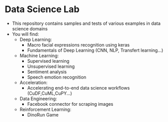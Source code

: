 # Data Science Lab

- This repository contains samples and tests of various examples in data science domains
- You will find:
    * Deep Learning:
        - Macro facial expressions recognition using keras
        - Fundamentals of Deep Learning (CNN, NLP, Transfert learning...)
    * Machine Learning:
        - Supervised learning
        - Unsupervised learning
        - Sentiment analysis
        - Speech emotion recognition
    * Acceleration:
        - Accelerating end-to-end data science workflows (CuDF,CuML,CuPY...)
    * Data Engineering:
        - Facebook connector for scraping images
    * Reinforcement Learning:
      - DinoRun Game
    
